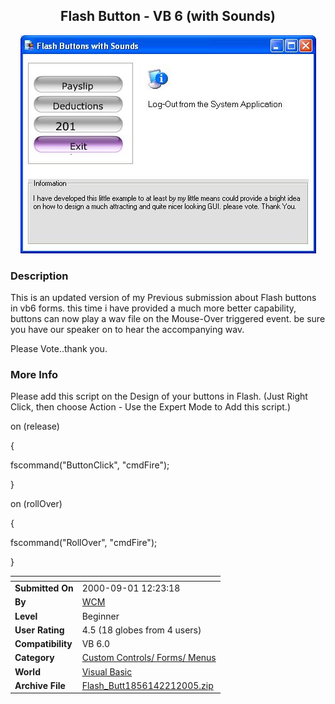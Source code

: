 ﻿<div align="center">

## Flash Button \- VB 6 \(with Sounds\)

<img src="PIC2005221219185143.JPG">
</div>

### Description

This is an updated version of my Previous submission about Flash buttons in vb6 forms. this time i have provided a much more better capability, buttons can now play a wav file on the Mouse-Over triggered event. be sure you have our speaker on to hear the accompanying wav.

Please Vote..thank you.
 
### More Info
 
Please add this script on the Design of your buttons in Flash. (Just Right Click, then choose Action - Use the Expert Mode to Add this script.)

on (release)

{

fscommand("ButtonClick", "cmdFire");

}

on (rollOver)

{

fscommand("RollOver", "cmdFire");

}


<span>             |<span>
---                |---
**Submitted On**   |2000-09-01 12:23:18
**By**             |[WCM](https://github.com/Planet-Source-Code/PSCIndex/blob/master/ByAuthor/wcm.md)
**Level**          |Beginner
**User Rating**    |4.5 (18 globes from 4 users)
**Compatibility**  |VB 6\.0
**Category**       |[Custom Controls/ Forms/  Menus](https://github.com/Planet-Source-Code/PSCIndex/blob/master/ByCategory/custom-controls-forms-menus__1-4.md)
**World**          |[Visual Basic](https://github.com/Planet-Source-Code/PSCIndex/blob/master/ByWorld/visual-basic.md)
**Archive File**   |[Flash\_Butt1856142212005\.zip](https://github.com/Planet-Source-Code/wcm-flash-button-vb-6-with-sounds__1-59054/archive/master.zip)








